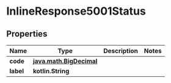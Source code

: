 
# InlineResponse5001Status

## Properties
Name | Type | Description | Notes
------------ | ------------- | ------------- | -------------
**code** | [**java.math.BigDecimal**](java.math.BigDecimal.md) |  | 
**label** | **kotlin.String** |  | 




